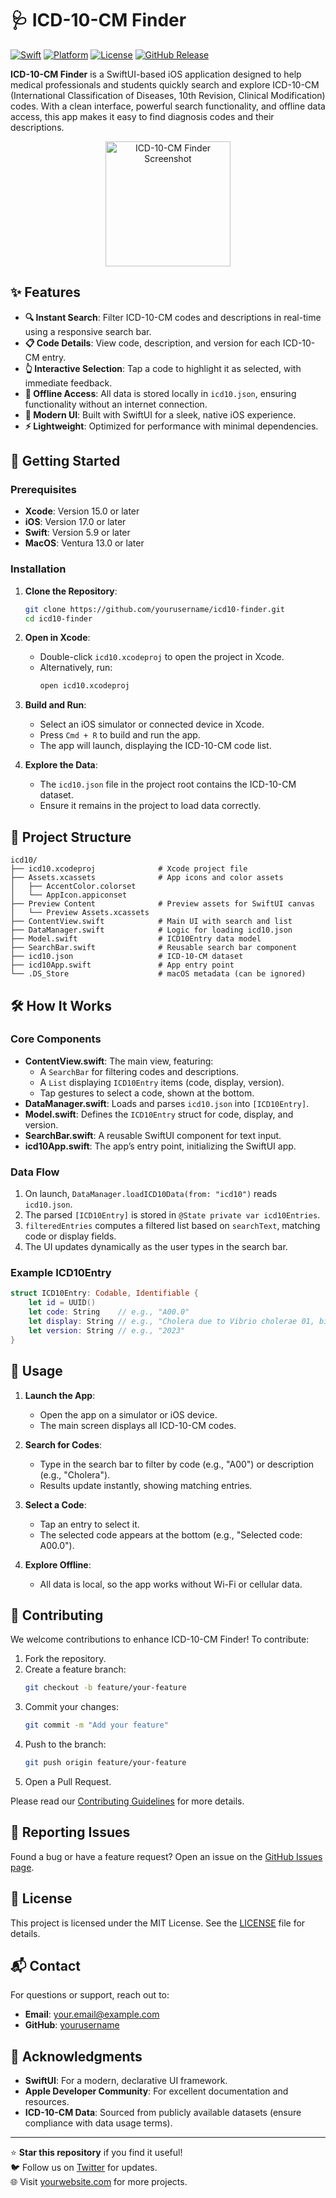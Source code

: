 # 🩺 ICD-10-CM Finder

[![Swift](https://img.shields.io/badge/Swift-5.9-orange.svg)](https://swift.org)
[![Platform](https://img.shields.io/badge/Platform-iOS%2017+-blue.svg)](https://developer.apple.com/ios/)
[![License](https://img.shields.io/badge/License-MIT-green.svg)](LICENSE)
[![GitHub Release](https://img.shields.io/github/v/release/yourusername/icd10-finder)](https://github.com/yourusername/icd10-finder/releases)

**ICD-10-CM Finder** is a SwiftUI-based iOS application designed to help medical professionals and students quickly search and explore ICD-10-CM (International Classification of Diseases, 10th Revision, Clinical Modification) codes. With a clean interface, powerful search functionality, and offline data access, this app makes it easy to find diagnosis codes and their descriptions.

<p align="center">
  <img src="https://via.placeholder.com/300x600.png?text=ICD-10-CM+Finder+Screenshot" alt="ICD-10-CM Finder Screenshot" width="200"/>
</p>

## ✨ Features

- **🔍 Instant Search**: Filter ICD-10-CM codes and descriptions in real-time using a responsive search bar.
- **📋 Code Details**: View code, description, and version for each ICD-10-CM entry.
- **👆 Interactive Selection**: Tap a code to highlight it as selected, with immediate feedback.
- **📴 Offline Access**: All data is stored locally in `icd10.json`, ensuring functionality without an internet connection.
- **🎨 Modern UI**: Built with SwiftUI for a sleek, native iOS experience.
- **⚡ Lightweight**: Optimized for performance with minimal dependencies.

## 🚀 Getting Started

### Prerequisites

- **Xcode**: Version 15.0 or later
- **iOS**: Version 17.0 or later
- **Swift**: Version 5.9 or later
- **MacOS**: Ventura 13.0 or later

### Installation

1. **Clone the Repository**:
   ```bash
   git clone https://github.com/yourusername/icd10-finder.git
   cd icd10-finder
   ```

2. **Open in Xcode**:
   - Double-click `icd10.xcodeproj` to open the project in Xcode.
   - Alternatively, run:
     ```bash
     open icd10.xcodeproj
     ```

3. **Build and Run**:
   - Select an iOS simulator or connected device in Xcode.
   - Press `Cmd + R` to build and run the app.
   - The app will launch, displaying the ICD-10-CM code list.

4. **Explore the Data**:
   - The `icd10.json` file in the project root contains the ICD-10-CM dataset.
   - Ensure it remains in the project to load data correctly.

## 📂 Project Structure

```
icd10/
├── icd10.xcodeproj              # Xcode project file
├── Assets.xcassets              # App icons and color assets
│   ├── AccentColor.colorset
│   └── AppIcon.appiconset
├── Preview Content              # Preview assets for SwiftUI canvas
│   └── Preview Assets.xcassets
├── ContentView.swift            # Main UI with search and list
├── DataManager.swift            # Logic for loading icd10.json
├── Model.swift                  # ICD10Entry data model
├── SearchBar.swift              # Reusable search bar component
├── icd10.json                   # ICD-10-CM dataset
├── icd10App.swift               # App entry point
└── .DS_Store                    # macOS metadata (can be ignored)
```

## 🛠️ How It Works

### Core Components

- **ContentView.swift**: The main view, featuring:
  - A `SearchBar` for filtering codes and descriptions.
  - A `List` displaying `ICD10Entry` items (code, display, version).
  - Tap gestures to select a code, shown at the bottom.
- **DataManager.swift**: Loads and parses `icd10.json` into `[ICD10Entry]`.
- **Model.swift**: Defines the `ICD10Entry` struct for code, display, and version.
- **SearchBar.swift**: A reusable SwiftUI component for text input.
- **icd10App.swift**: The app’s entry point, initializing the SwiftUI app.

### Data Flow

1. On launch, `DataManager.loadICD10Data(from: "icd10")` reads `icd10.json`.
2. The parsed `[ICD10Entry]` is stored in `@State private var icd10Entries`.
3. `filteredEntries` computes a filtered list based on `searchText`, matching code or display fields.
4. The UI updates dynamically as the user types in the search bar.

### Example ICD10Entry

```swift
struct ICD10Entry: Codable, Identifiable {
    let id = UUID()
    let code: String    // e.g., "A00.0"
    let display: String // e.g., "Cholera due to Vibrio cholerae 01, biovar cholerae"
    let version: String // e.g., "2023"
}
```

## 📖 Usage

1. **Launch the App**:
   - Open the app on a simulator or iOS device.
   - The main screen displays all ICD-10-CM codes.

2. **Search for Codes**:
   - Type in the search bar to filter by code (e.g., "A00") or description (e.g., "Cholera").
   - Results update instantly, showing matching entries.

3. **Select a Code**:
   - Tap an entry to select it.
   - The selected code appears at the bottom (e.g., "Selected code: A00.0").

4. **Explore Offline**:
   - All data is local, so the app works without Wi-Fi or cellular data.

## 🤝 Contributing

We welcome contributions to enhance ICD-10-CM Finder! To contribute:

1. Fork the repository.
2. Create a feature branch:
   ```bash
   git checkout -b feature/your-feature
   ```
3. Commit your changes:
   ```bash
   git commit -m "Add your feature"
   ```
4. Push to the branch:
   ```bash
   git push origin feature/your-feature
   ```
5. Open a Pull Request.

Please read our [Contributing Guidelines](CONTRIBUTING.md) for more details.

## 🐞 Reporting Issues

Found a bug or have a feature request? Open an issue on the [GitHub Issues page](https://github.com/yourusername/icd10-finder/issues).

## 📜 License

This project is licensed under the MIT License. See the [LICENSE](LICENSE) file for details.

## 📬 Contact

For questions or support, reach out to:
- **Email**: [your.email@example.com](mailto:your.email@example.com)
- **GitHub**: [yourusername](https://github.com/yourusername)

## 🙌 Acknowledgments

- **SwiftUI**: For a modern, declarative UI framework.
- **Apple Developer Community**: For excellent documentation and resources.
- **ICD-10-CM Data**: Sourced from publicly available datasets (ensure compliance with data usage terms).

---

⭐ **Star this repository** if you find it useful!  
🐦 Follow us on [Twitter](https://twitter.com/yourusername) for updates.  
🌐 Visit [yourwebsite.com](https://yourwebsite.com) for more projects.